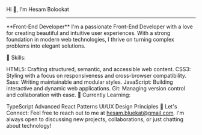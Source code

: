 Hi 👋, I'm Hesam Bolookat

<hr> 
**Front-End Developer**
I'm a passionate Front-End Developer with a love for creating beautiful and intuitive user experiences. With a strong foundation in modern web technologies, I thrive on turning complex problems into elegant solutions.

🔹 Skills:

HTML5: Crafting structured, semantic, and accessible web content.
CSS3: Styling with a focus on responsiveness and cross-browser compatibility.
Sass: Writing maintainable and modular styles.
JavaScript: Building interactive and dynamic web applications.
Git: Managing version control and collaboration with ease.
🚀 Currently Learning:

TypeScript
Advanced React Patterns
UI/UX Design Principles
💬 Let's Connect: Feel free to reach out to me at hesam.bluekat@gmail.com. I'm always open to discussing new projects, collaborations, or just chatting about technology!
